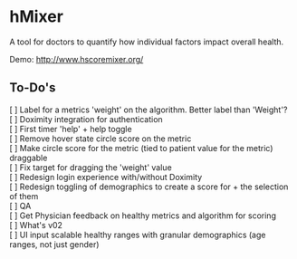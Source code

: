 hMixer
======

A tool for doctors to quantify how individual factors impact overall health.

Demo: http://www.hscoremixer.org/




To-Do's
------
[ ] Label for a metrics 'weight' on the algorithm. Better label than 'Weight'?<br />
[ ] Doximity integration for authentication<br />
[ ] First timer 'help' + help toggle<br />
[ ] Remove hover state circle score on the metric<br />
[ ] Make circle score for the metric (tied to patient value for the metric) draggable<br />
[ ] Fix target for dragging the 'weight' value<br />
[ ] Redesign login experience with/without Doximity<br />
[ ] Redesign toggling of demographics to create a score for + the selection of them<br />
[ ] QA<br />
[ ] Get Physician feedback on healthy metrics and algorithm for scoring<br />
[ ] What's v02<br />
[ ] UI input scalable healthy ranges with granular demographics (age ranges, not just gender)
